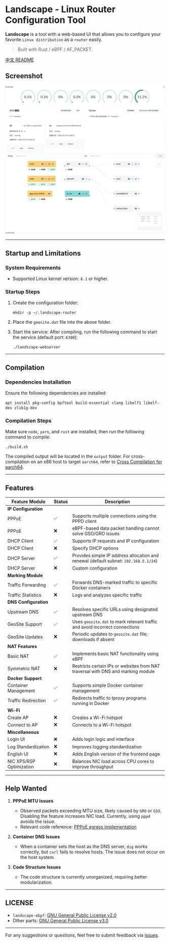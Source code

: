 # Landscape - Linux Router Configuration Tool

**Landscape** is a tool with a web-based UI that allows you to configure your favorite `Linux distribution` as a `router` easily.

> Built with Rust / eBPF / AF_PACKET.


[中文 README](README.zh.md)

## Screenshot

![](docs/images/1.png)

---

## Startup and Limitations

### System Requirements
- Supported Linux kernel version: `6.1` or higher.

### Startup Steps
1. Create the configuration folder:
   ```shell
   mkdir -p ~/.landscape-router
   ```
2. Place the `geosite.dat` file into the above folder.

3. Start the service:
   After compiling, run the following command to start the service (default port: `6300`):
   ```shell
   ./landscape-webserver
   ```

---

## Compilation

### Dependencies Installation
Ensure the following dependencies are installed:
```shell
apt install pkg-config bpftool build-essential clang libelf1 libelf-dev zlib1g-dev
```

### Compilation Steps
Make sure `node`, `yarn`, and `rust` are installed, then run the following command to compile:
```shell
./build.sh
```

The compiled output will be located in the `output` folder.
For cross-compilation on an x86 host to target `aarch64`, refer to [Cross Compilation for aarch64](./docs/CROSS_COMPILATION.md).

---

## Features

| Feature Module  | Status | Description |
|-----------------|--------|-------------|
| **IP Configuration** |        |             |
| PPPoE           | ✅     | Supports multiple connections using the PPPD client |
| PPPoE           | ❌     | eBPF-based data packet handling cannot solve GSO/GRO issues |
| DHCP Client     | ✅     | Supports IP requests and IP configuration |
| DHCP Client     | ❌     | Specify DHCP options |
| DHCP Server     | ✅     | Provides simple IP address allocation and renewal  (default subnet: `192.168.5.1/24`) |
| DHCP Server     | ❌     | Custom configuration |
| **Marking Module** |      |             |
| Traffic Forwarding | ✅  | Forwards DNS-marked traffic to specific Docker containers |
| Traffic Statistics | ❌  | Logs and analyzes specific traffic |
| **DNS Configuration** |    |             |
| Upstream DNS    | ✅     | Resolves specific URLs using designated upstream DNS |
| GeoSite Support | ✅     | Uses `geosite.dat` to mark relevant traffic and avoid incorrect connections |
| GeoSite Updates | ❌     | Periodic updates to `geosite.dat` file; downloads if absent |
| **NAT Features** |       |             |
| Basic NAT       | ✅     | Implements basic NAT functionality using eBPF |
| Symmetric NAT   | ❌     | Restricts certain IPs or websites from NAT traversal with DNS and marking module |
| **Docker Support** |     |             |
| Container Management | ✅ | Supports simple Docker container management |
| Traffic Redirection | ✅ | Redirects traffic to tproxy programs running in Docker |
| **Wi-Fi**        |        |             |
| Create AP        | ❌     | Creates a Wi-Fi hotspot |
| Connect to AP    | ❌     | Connects to a Wi-Fi hotspot |
| **Miscellaneous** |      |             |
| Login UI        | ❌     | Adds login logic and interface |
| Log Standardization | ❌ | Improves logging standardization |
| English UI      | ❌     | Adds English version of the frontend page |
| NIC XPS/RSP Optimization | ❌ | Balances NIC load across CPU cores to improve throughput |

---

## Help Wanted

1. **PPPoE MTU Issues**
   - Observed packets exceeding MTU size, likely caused by `GRO` or `GSO`. Disabling the feature increases NIC load. Currently, using `pppd` avoids the issue.
   - Relevant code reference: [PPPoE egress implementation](https://github.com/ThisSeanZhang/landscape/blob/424b842c29c469e4ad14503ee2bf9190ee24fd11/landscape/landscape-ebpf/src/bpf/pppoe.bpf.c#L68-L74)

2. **Container DNS Issues**
   - When a container sets the host as the DNS server, `dig` works correctly, but `curl` fails to resolve hosts. The issue does not occur on the host system.

3. **Code Structure Issues**
   - The code structure is currently unorganized, requiring better modularization.

---

## LICENSE

- `landscape-ebpf`: [GNU General Public License v2.0](https://www.gnu.org/licenses/old-licenses/gpl-2.0.html)
- Other parts: [GNU General Public License v3.0](https://www.gnu.org/licenses/gpl-3.0.html)

---

For any suggestions or questions, feel free to submit feedback via [issues](./issues/new).
